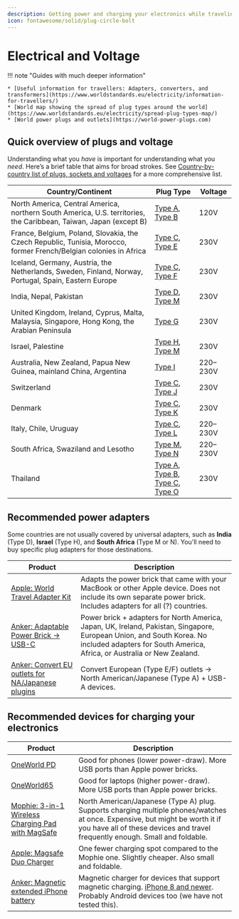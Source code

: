 ```yaml
---
description: Getting power and charging your electronics while traveling abroad.
icon: fontawesome/solid/plug-circle-bolt
---
```


# Electrical and Voltage

!!! note "Guides with much deeper information"

    * [Useful information for travellers: Adapters, converters, and transformers](https://www.worldstandards.eu/electricity/information-for-travellers/)
    * [World map showing the spread of plug types around the world](https://www.worldstandards.eu/electricity/spread-plug-types-map/)
    * [World power plugs and outlets](https://world-power-plugs.com)

## Quick overview of plugs and voltage

Understanding what you _have_ is important for understanding what you _need_. Here’s a brief table that aims for broad strokes. See [Country-by-country list of plugs, sockets and voltages](https://www.worldstandards.eu/electricity/plug-voltage-by-country/) for a more comprehensive list.

| Country/Continent                                                                                                 | Plug Type                              | Voltage  |
|-------------------------------------------------------------------------------------------------------------------|----------------------------------------|----------|
| North America, Central America, northern South America, U.S. territories, the Caribbean, Taiwan, Japan (except B) | [Type A], [Type B]                     | 120V     |
| France, Belgium, Poland, Slovakia, the Czech Republic, Tunisia, Morocco, former French/Belgian colonies in Africa | [Type C], [Type E]                     | 230V     |
| Iceland, Germany, Austria, the Netherlands, Sweden, Finland, Norway, Portugal, Spain, Eastern Europe              | [Type C], [Type F]                     | 230V     |
| India, Nepal, Pakistan                                                                                            | [Type D], [Type M]                     | 230V     |
| United Kingdom, Ireland, Cyprus, Malta, Malaysia, Singapore, Hong Kong, the Arabian Peninsula                     | [Type G]                               | 230V     |
| Israel, Palestine                                                                                                 | [Type H], [Type M]                     | 230V     |
| Australia, New Zealand, Papua New Guinea, mainland China, Argentina                                               | [Type I]                               | 220–230V |
| Switzerland                                                                                                       | [Type C], [Type J]                     | 230V     |
| Denmark                                                                                                           | [Type C], [Type K]                     | 230V     |
| Italy, Chile, Uruguay                                                                                             | [Type C], [Type L]                     | 220–230V |
| South Africa, Swaziland and Lesotho                                                                               | [Type M], [Type N]                     | 220–230V |
| Thailand                                                                                                          | [Type A], [Type B], [Type C], [Type O] | 230V     |

## Recommended power adapters

Some countries are not usually covered by universal adapters, such as **India** (Type D), **Israel** (Type H), and **South Africa** (Type M or N). You'll need to buy specific plug adapters for those destinations.

| Product                                             | Description                                                                                                                                                                                      |
|-----------------------------------------------------|--------------------------------------------------------------------------------------------------------------------------------------------------------------------------------------------------|
| [Apple: World Travel Adapter Kit]                   | Adapts the power brick that came with your MacBook or other Apple device. Does not include its own separate power brick. Includes adapters for all (?) countries.                                |
| [Anker: Adaptable Power Brick → USB-C]              | Power brick + adapters for North America, Japan, UK, Ireland, Pakistan, Singapore, European Union, and South Korea. No included adapters for South America, Africa, or Australia or New Zealand. |
| [Anker: Convert EU outlets for NA/Japanese plugins] | Convert European (Type E/F) outlets → North American/Japanese (Type A) + USB-A devices.                                                                                                          |

## Recommended devices for charging your electronics

| Product                                             | Description                                                                                                                                                                                                   |
|-----------------------------------------------------|---------------------------------------------------------------------------------------------------------------------------------------------------------------------------------------------------------------|
| [OneWorld PD]                                       | Good for phones (lower power-draw). More USB ports than Apple power bricks.                                                                                                                                   |
| [OneWorld65]                                        | Good for laptops (higher power-draw). More USB ports than Apple power bricks.                                                                                                                                 |
| [Mophie: 3-in-1 Wireless Charging Pad with MagSafe] | North American/Japanese (Type A) plug. Supports charging multiple phones/watches at once. Expensive, but might be worth it if you have all of these devices and travel frequently enough. Small and foldable. |
| [Apple: Magsafe Duo Charger]                        | One fewer charging spot compared to the Mophie one. Slightly cheaper. Also small and foldable.                                                                                                                |
| [Anker: Magnetic extended iPhone battery]           | Magnetic charger for devices that support magnetic charging. [iPhone 8 and newer]. Probably Android devices too (we have not tested this).                                                                    |

  [Apple: World Travel Adapter Kit]: https://www.apple.com/shop/product/MD837AM/A/apple-world-travel-adapter-kit
  [Anker: Adaptable Power Brick → USB-C]: https://www.amazon.com/dp/B0885SPJDZ
  [Anker: Convert EU outlets for NA/Japanese plugins]: https://www.amazon.com/dp/B08HM2TZMJ
  [OneWorld PD]: https://oneadaptr.com/products/oneworld-pd-all-in-one-world-adapter-with-usb-c-3-usb-charger
  [OneWorld65]: https://oneadaptr.com/products/oneworld-65-international-adapter-with-65w-pd-charger
  [Mophie: 3-in-1 Wireless Charging Pad with MagSafe]: https://www.apple.com/shop/product/HPTA2ZM/A/mophie-3-in-1-travel-charger-with-magsafe
  [Apple: Magsafe Duo Charger]: https://www.apple.com/shop/product/MHXF3AM/A/magsafe-duo-charger
  [Anker: Magnetic extended iPhone battery]: https://www.anker.com/products/a1641
  [iPhone 8 and newer]: https://support.apple.com/en-us/HT201296
  [Type A]: https://www.worldstandards.eu/electricity/plugs-and-sockets/a/
  [Type B]: https://www.worldstandards.eu/electricity/plugs-and-sockets/b/
  [Type C]: https://www.worldstandards.eu/electricity/plugs-and-sockets/c/
  [Type D]: https://www.worldstandards.eu/electricity/plugs-and-sockets/d/
  [Type E]: https://www.worldstandards.eu/electricity/plugs-and-sockets/e/
  [Type F]: https://www.worldstandards.eu/electricity/plugs-and-sockets/f/
  [Type G]: https://www.worldstandards.eu/electricity/plugs-and-sockets/d/
  [Type H]: https://www.worldstandards.eu/electricity/plugs-and-sockets/h/
  [Type I]: https://www.worldstandards.eu/electricity/plugs-and-sockets/i/
  [Type J]: https://www.worldstandards.eu/electricity/plugs-and-sockets/j/
  [Type K]: https://www.worldstandards.eu/electricity/plugs-and-sockets/k/
  [Type L]: https://www.worldstandards.eu/electricity/plugs-and-sockets/l/
  [Type M]: https://www.worldstandards.eu/electricity/plugs-and-sockets/m/
  [Type N]: https://www.worldstandards.eu/electricity/plugs-and-sockets/n/
  [Type O]: https://www.worldstandards.eu/electricity/plugs-and-sockets/o/
